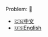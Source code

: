 Problem: :link: 
- [:cn:中文](https://leetcode-cn.com/problems/container-with-most-water)
- [:us:English](https://leetcode.com/problems/container-with-most-water)